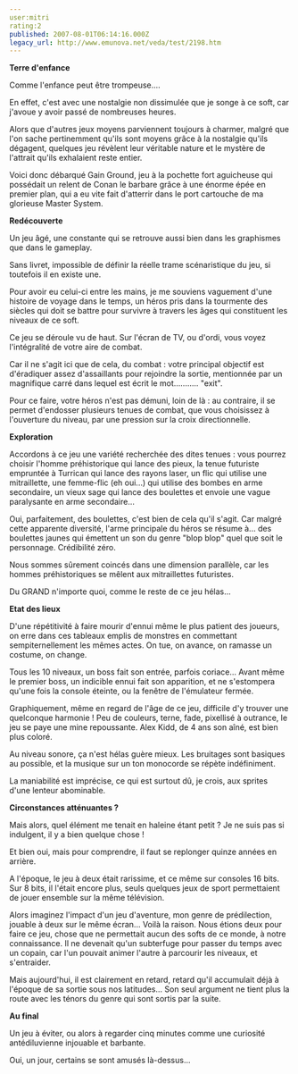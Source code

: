 ```yaml
---
user:mitri
rating:2
published: 2007-08-01T06:14:16.000Z
legacy_url: http://www.emunova.net/veda/test/2198.htm
---
```

**Terre d'enfance**  

  

Comme l'enfance peut être trompeuse....  

  

En effet, c'est avec une nostalgie non dissimulée que je songe à ce soft, car j'avoue y avoir passé de nombreuses heures.  

  

Alors que d'autres jeux moyens parviennent toujours à charmer, malgré que l'on sache pertinemment qu'ils sont moyens grâce à la nostalgie qu'ils dégagent, quelques jeu révèlent leur véritable nature et le mystère de l'attrait qu'ils exhalaient reste entier.  

  

Voici donc débarqué Gain Ground, jeu à la pochette fort aguicheuse qui possédait un relent de Conan le barbare grâce à une énorme épée en premier plan, qui a eu vite fait d'atterrir dans le port cartouche de ma glorieuse Master System.  

  

**Redécouverte**  

  

Un jeu âgé, une constante qui se retrouve aussi bien dans les graphismes que dans le gameplay.  

  

Sans livret, impossible de définir la réelle trame scénaristique du jeu, si toutefois il en existe une.  

Pour avoir eu celui-ci entre les mains, je me souviens vaguement d'une histoire de voyage dans le temps, un héros pris dans la tourmente des siècles qui doit se battre pour survivre à travers les âges qui constituent les niveaux de ce soft.  

  

Ce jeu se déroule vu de haut. Sur l'écran de TV, ou d'ordi, vous voyez l'intégralité de votre aire de combat.  

  

Car il ne s'agit ici que de cela, du combat : votre principal objectif est d'éradiquer assez d'assaillants pour rejoindre la sortie, mentionnée par un magnifique carré dans lequel est écrit le mot........... "exit".  

  

Pour ce faire, votre héros n'est pas démuni, loin de là : au contraire, il se permet d'endosser plusieurs tenues de combat, que vous choisissez à l'ouverture du niveau, par une pression sur la croix directionnelle.  

  

**Exploration**  

  

Accordons à ce jeu une variété recherchée des dites tenues : vous pourrez choisir l'homme préhistorique qui lance des pieux, la tenue futuriste empruntée à Turrican qui lance des rayons laser, un flic qui utilise une mitraillette, une femme-flic (eh oui...) qui utilise des bombes en arme secondaire, un vieux sage qui lance des boulettes et envoie une vague paralysante en arme secondaire...  

Oui, parfaitement, des boulettes, c'est bien de cela qu'il s'agit. Car malgré cette apparente diversité, l'arme principale du héros se résume à... des boulettes jaunes qui émettent un son du genre "blop blop" quel que soit le personnage. Crédibilité zéro.  

  

Nous sommes sûrement coincés dans une dimension parallèle, car les hommes préhistoriques se mêlent aux mitraillettes futuristes.  

  

Du GRAND n'importe quoi, comme le reste de ce jeu hélas...  

  

**Etat des lieux**  

  

D'une répétitivité à faire mourir d'ennui même le plus patient des joueurs, on erre dans ces tableaux emplis de monstres en commettant sempiternellement les mêmes actes. On tue, on avance, on ramasse un costume, on change.  

  

Tous les 10 niveaux, un boss fait son entrée, parfois coriace... Avant même le premier boss, un indicible ennui fait son apparition, et ne s'estompera qu'une fois la console éteinte, ou la fenêtre de l'émulateur fermée.  

  

Graphiquement, même en regard de l'âge de ce jeu, difficile d'y trouver une quelconque harmonie ! Peu de couleurs, terne, fade, pixellisé à outrance, le jeu se paye une mine repoussante. Alex Kidd, de 4 ans son aîné, est bien plus coloré.  

  

Au niveau sonore, ça n'est hélas guère mieux. Les bruitages sont basiques au possible, et la musique sur un ton monocorde se répète indéfiniment.  

  

La maniabilité est imprécise, ce qui est surtout dû, je crois, aux sprites d'une lenteur abominable.  

  

**Circonstances atténuantes ?**  

  

Mais alors, quel élément me tenait en haleine étant petit ? Je ne suis pas si indulgent, il y a bien quelque chose !  

Et bien oui, mais pour comprendre, il faut se replonger quinze années en arrière.  

  

A l'époque, le jeu à deux était rarissime, et ce même sur consoles 16 bits. Sur 8 bits, il l'était encore plus, seuls quelques jeux de sport permettaient de jouer ensemble sur la même télévision.  

  

Alors imaginez l'impact d'un jeu d'aventure, mon genre de prédilection, jouable à deux sur le même écran... Voilà la raison. Nous étions deux pour faire ce jeu, chose que ne permettait aucun des softs de ce monde, à notre connaissance. Il ne devenait qu'un subterfuge pour passer du temps avec un copain, car l'un pouvait animer l'autre à parcourir les niveaux, et s'entraider.  

  

Mais aujourd'hui, il est clairement en retard, retard qu'il accumulait déjà à l'époque de sa sortie sous nos latitudes... Son seul argument ne tient plus la route avec les ténors du genre qui sont sortis par la suite.  

  

**Au final**  

  

Un jeu à éviter, ou alors à regarder cinq minutes comme une curiosité antédiluvienne injouable et barbante.  

  

Oui, un jour, certains se sont amusés là-dessus...